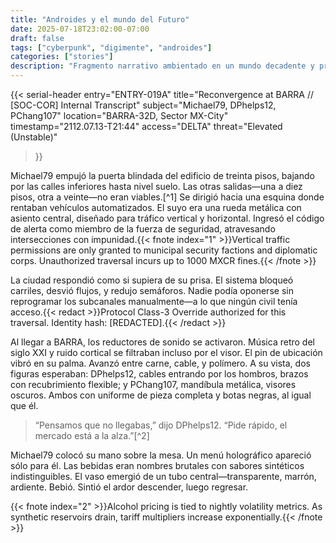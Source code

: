 ```yaml
---
title: "Androides y el mundo del Futuro"
date: 2025-07-18T23:02:00-07:00
draft: false
tags: ["cyberpunk", "digimente", "androides"]
categories: ["stories"]
description: "Fragmento narrativo ambientado en un mundo decadente y privatizado, parte del universo Digimente."
---
```


{{< serial-header
entry="ENTRY-019A"
title="Reconvergence at BARRA // [SOC-COR] Internal Transcript"
subject="Michael79, DPhelps12, PChang107"
location="BARRA-32D, Sector MX-City"
timestamp="2112.07.13-T21:44"
access="DELTA"
threat="Elevated (Unstable)"
>}}

Michael79 empujó la puerta blindada del edificio de treinta pisos, bajando por las calles inferiores hasta nivel suelo. Las otras salidas—una a diez pisos, otra a veinte—no eran viables.[^1] Se dirigió hacia una esquina donde rentaban vehículos automatizados. El suyo era una rueda metálica con asiento central, diseñado para tráfico vertical y horizontal. Ingresó el código de alerta como miembro de la fuerza de seguridad, atravesando intersecciones con impunidad.{{< fnote index="1" >}}Vertical traffic permissions are only granted to municipal security factions and diplomatic corps. Unauthorized traversal incurs up to 1000 MXCR fines.{{< /fnote >}}

La ciudad respondió como si supiera de su prisa. El sistema bloqueó carriles, desvió flujos, y redujo semáforos. Nadie podía oponerse sin reprogramar los subcanales manualmente—a lo que ningún civil tenía acceso.{{< redact >}}Protocol Class-3 Override authorized for this traversal. Identity hash: [REDACTED].{{< /redact >}}

Al llegar a BARRA, los reductores de sonido se activaron. Música retro del siglo XXI y ruido cortical se filtraban incluso por el visor. El pin de ubicación vibró en su palma. Avanzó entre carne, cable, y polímero. A su vista, dos figuras esperaban: DPhelps12, cables entrando por los hombros, brazos con recubrimiento flexible; y PChang107, mandíbula metálica, visores oscuros. Ambos con uniforme de pieza completa y botas negras, al igual que él.

> “Pensamos que no llegabas,” dijo DPhelps12. “Pide rápido, el mercado está a la alza.”[^2]

Michael79 colocó su mano sobre la mesa. Un menú holográfico apareció sólo para él. Las bebidas eran nombres brutales con sabores sintéticos indistinguibles. El vaso emergió de un tubo central—transparente, marrón, ardiente. Bebió. Sintió el ardor descender, luego regresar.

{{< fnote index="2" >}}Alcohol pricing is tied to nightly volatility metrics. As synthetic reservoirs drain, tariff multipliers increase exponentially.{{< /fnote >}}
